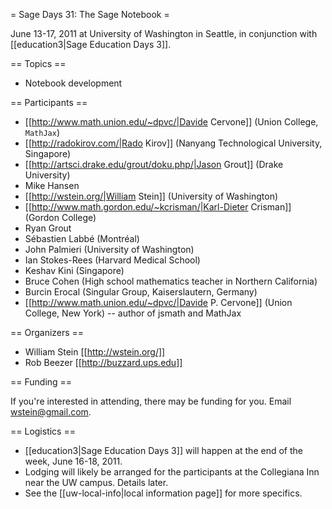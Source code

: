 = Sage Days 31: The Sage Notebook =

June 13-17, 2011 at University of Washington in Seattle, in conjunction with [[education3|Sage Education Days 3]].

== Topics ==

 * Notebook development

== Participants ==

 * [[http://www.math.union.edu/~dpvc/|Davide Cervone]] (Union College, `MathJax`)
 * [[http://radokirov.com/|Rado Kirov]] (Nanyang Technological University, Singapore)
 * [[http://artsci.drake.edu/grout/doku.php/|Jason Grout]] (Drake University)
 * Mike Hansen
 * [[http://wstein.org/|William Stein]] (University of Washington)
 * [[http://www.math.gordon.edu/~kcrisman/|Karl-Dieter Crisman]] (Gordon College)
 * Ryan Grout
 * Sébastien Labbé (Montréal)
 * John Palmieri (University of Washington)
 * Ian Stokes-Rees (Harvard Medical School)
 * Keshav Kini (Singapore)
 * Bruce Cohen (High school mathematics teacher in Northern California)
 * Burcin Erocal (Singular Group, Kaiserslautern, Germany)
 * [[http://www.math.union.edu/~dpvc/|Davide P. Cervone]] (Union College, New York) -- author of jsmath and MathJax

== Organizers ==

 * William Stein [[http://wstein.org/]]
 * Rob Beezer [[http://buzzard.ups.edu]]

== Funding ==

 If you're interested in attending, there may be funding for you.   Email wstein@gmail.com.

== Logistics ==

 * [[education3|Sage Education Days 3]] will happen at the end of the week, June 16-18, 2011.
 * Lodging will likely be arranged for the participants at the Collegiana Inn near the UW campus.  Details later.
 * See the [[uw-local-info|local information page]] for more specifics.
